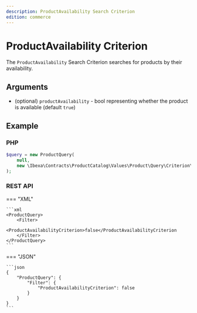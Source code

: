 ```yaml
---
description: ProductAvailability Search Criterion
edition: commerce
---
```


# ProductAvailability Criterion

The `ProductAvailability` Search Criterion searches for products by their availability.

## Arguments

- (optional) `productAvailability` - bool representing whether the product is available (default `true`)

## Example

### PHP

``` php
$query = new ProductQuery(
    null,
    new \Ibexa\Contracts\ProductCatalog\Values\Product\Query\Criterion\ProductAvailability(true)
);
```

### REST API

=== "XML"

    ```xml
    <ProductQuery>
        <Filter>
            <ProductAvailabilityCriterion>false</ProductAvailabilityCriterion
        </Filter>
    </ProductQuery>
    ```

=== "JSON"

    ```json
    {
        "ProductQuery": {
            "Filter": {
                "ProductAvailabilityCriterion": false
            }
        }
    }
    ```
